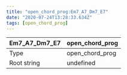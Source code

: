 ```yaml
---
title: "open_chord_prog:Em7_A7_Dm7_E7"
date: "2020-07-24T13:28:33.634Z"
tags: [open_chord_prog]
---
```


|Em7_A7_Dm7_E7|open_chord_prog|
|---|---|
|Type|open_chord_prog|
|Root string|undefined|


